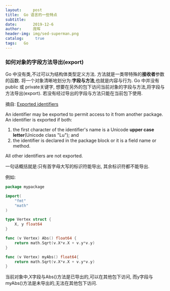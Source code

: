 ```yaml
---
layout:     post
title:	Go 语言的一些特点
subtitle:   
date:       2019-12-6
author: 	庞晖
header-img: img/sed-superman.png
catalog: 	 true
tags: 	Go
---
```


### 如何对象的字段方法导出(export)
Go 中没有类,不过可以为结构体类型定义方法. 方法就是一类带特殊的**接收者**参数的函数. 将一个对象清晰地划分为:**字段与方法**,也就是内容与行为. Go 中并没有public 或 private关键字, 想要在另外的包下访问当前对象的字段与方法,将字段与方法导出(export). 若没有经过导出的字段与方法只能在当前包下使用.

摘自:
[Exported identifiers](https://golang.org/ref/spec#Exported_identifiers)

An identifier may be exported to permit access to it from another package. An identifier is exported if both:

1. the first character of the identifier's name is a Unicode **upper case letter**(Unicode class "Lu"); and 
2. the identifier is declared in the package block or it is a field name or method.

All other identifiers are not exported.

一句话概括就是:只有首字母大写的标识符能导出, 其余标识符都不能导出.

例如:
```Go
package mypackage

import(
	"fmt"
	"math"
)

type Vertex struct {
	X, y float64
}

func (v Vertex) Abs() float64 {
	return math.Sqrt(v.X*v.X + v.y*v.y)
}

func (v Vertex) myAbs() float64{
	return math.Sqrt(v.X*v.X + v.y*v.y)
}
```

当前对象中,X字段与Abs()方法是已导出的,可以在其他包下访问, 而y字段与myAbs()方法是未导出的,无法在其他包下访问.
